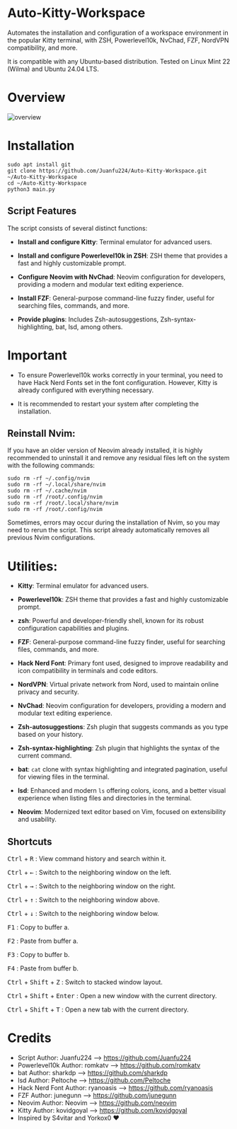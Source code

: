 # Auto-Kitty-Workspace
Automates the installation and configuration of a workspace environment in the popular Kitty terminal, with ZSH, Powerlevel10k, NvChad, FZF, NordVPN compatibility, and more.

It is compatible with any Ubuntu-based distribution. Tested on Linux Mint 22 (Wilma) and Ubuntu 24.04 LTS.

# Overview
![overview](https://raw.githubusercontent.com/Juanfu224/Auto-Linux-Workspace/master/tools/Vista.png)

# Installation
```
sudo apt install git
git clone https://github.com/Juanfu224/Auto-Kitty-Workspace.git ~/Auto-Kitty-Workspace
cd ~/Auto-Kitty-Workspace
python3 main.py
```

## Script Features
The script consists of several distinct functions:
- **Install and configure Kitty**: Terminal emulator for advanced users.

- **Install and configure Powerlevel10k in ZSH**: ZSH theme that provides a fast and highly customizable prompt.

- **Configure Neovim with NvChad**: Neovim configuration for developers, providing a modern and modular text editing experience.

- **Install FZF**: General-purpose command-line fuzzy finder, useful for searching files, commands, and more.

- **Provide plugins**: Includes Zsh-autosuggestions, Zsh-syntax-highlighting, bat, lsd, among others.

# Important
- To ensure Powerlevel10k works correctly in your terminal, you need to have Hack Nerd Fonts set in the font configuration. However, Kitty is already configured with everything necessary.

- It is recommended to restart your system after completing the installation.

## Reinstall Nvim:
If you have an older version of Neovim already installed, it is highly recommended to uninstall it and remove any residual files left on the system with the following commands:
```
sudo rm -rf ~/.config/nvim
sudo rm -rf ~/.local/share/nvim
sudo rm -rf ~/.cache/nvim
sudo rm -rf /root/.config/nvim
sudo rm -rf /root/.local/share/nvim
sudo rm -rf /root/.config/nvim
```
Sometimes, errors may occur during the installation of Nvim, so you may need to rerun the script. This script already automatically removes all previous Nvim configurations.

# Utilities:
- **Kitty**: Terminal emulator for advanced users.

- **Powerlevel10k**: ZSH theme that provides a fast and highly customizable prompt.

- **zsh**: Powerful and developer-friendly shell, known for its robust configuration capabilities and plugins.

- **FZF**: General-purpose command-line fuzzy finder, useful for searching files, commands, and more.

- **Hack Nerd Font**: Primary font used, designed to improve readability and icon compatibility in terminals and code editors.

- **NordVPN**: Virtual private network from Nord, used to maintain online privacy and security.

- **NvChad**: Neovim configuration for developers, providing a modern and modular text editing experience.

- **Zsh-autosuggestions**: Zsh plugin that suggests commands as you type based on your history.

- **Zsh-syntax-highlighting**: Zsh plugin that highlights the syntax of the current command.

- **bat**: `cat` clone with syntax highlighting and integrated pagination, useful for viewing files in the terminal.

- **lsd**: Enhanced and modern `ls` offering colors, icons, and a better visual experience when listing files and directories in the terminal.

- **Neovim**: Modernized text editor based on Vim, focused on extensibility and usability.

## Shortcuts
<kbd>Ctrl</kbd> + <kbd>R</kbd> : View command history and search within it.

<kbd>Ctrl</kbd> + <kbd>←</kbd> : Switch to the neighboring window on the left.

<kbd>Ctrl</kbd> + <kbd>→</kbd> : Switch to the neighboring window on the right.

<kbd>Ctrl</kbd> + <kbd>↑</kbd> : Switch to the neighboring window above.

<kbd>Ctrl</kbd> + <kbd>↓</kbd> : Switch to the neighboring window below.

<kbd>F1</kbd> : Copy to buffer a.

<kbd>F2</kbd> : Paste from buffer a.

<kbd>F3</kbd> : Copy to buffer b.

<kbd>F4</kbd> : Paste from buffer b.

<kbd>Ctrl</kbd> + <kbd>Shift</kbd> + <kbd>Z</kbd> : Switch to stacked window layout.

<kbd>Ctrl</kbd> + <kbd>Shift</kbd> + <kbd>Enter</kbd> : Open a new window with the current directory.

<kbd>Ctrl</kbd> + <kbd>Shift</kbd> + <kbd>T</kbd> : Open a new tab with the current directory.

# Credits
- Script Author: Juanfu224 --> https://github.com/Juanfu224
- Powerlevel10k Author: romkatv --> https://github.com/romkatv
- bat Author: sharkdp --> https://github.com/sharkdp
- lsd Author: Peltoche --> https://github.com/Peltoche
- Hack Nerd Font Author: ryanoasis --> https://github.com/ryanoasis
- FZF Author: junegunn --> https://github.com/junegunn
- Neovim Author: Neovim --> https://github.com/neovim
- Kitty Author: kovidgoyal --> https://github.com/kovidgoyal
- Inspired by S4vitar and Yorkox0 ❤️
